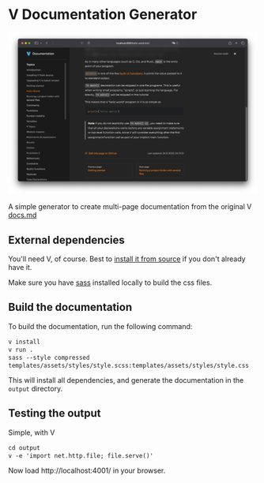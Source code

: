 # V Documentation Generator

![](./docs/images/screenshot.png)

A simple generator to create multi-page documentation from the
original V [docs.md](https://github.com/vlang/v/blob/master/doc/docs.md)

## External dependencies

You'll need V, of course.  Best to
[install it from source](https://github.com/vlang/v?tab=readme-ov-file#installing-v-from-source)
if you don't already have it.

Make sure you have [sass](https://sass-lang.com/install/) installed
locally to build the css files.

## Build the documentation

To build the documentation, run the following command:

```shell
v install
v run .
sass --style compressed templates/assets/styles/style.scss:templates/assets/styles/style.css
```

This will install all dependencies, and generate the documentation in the `output` directory.

## Testing the output

Simple, with V
```shell
cd output
v -e 'import net.http.file; file.serve()'
```
Now load http://localhost:4001/ in your browser.
